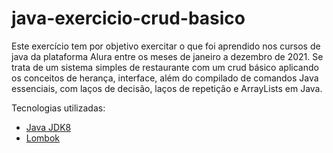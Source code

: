 # java-exercicio-crud-basico
Este exercício tem por objetivo exercitar o que foi aprendido nos cursos de java da plataforma Alura entre os meses de janeiro a dezembro de 2021.
Se trata de um sistema simples de restaurante com um crud básico aplicando os conceitos de herança, interface, além do compilado de comandos Java essenciais, com laços de decisão, laços de repetição e ArrayLists em Java.

Tecnologias utilizadas:
- [Java JDK8](http://www.oracle.com/technetwork/pt/java/javase/downloads/jdk8-downloads-2133151.html)
- [Lombok](https://projectlombok.org/setup/maven)
